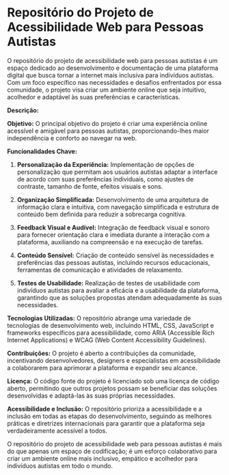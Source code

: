 # **Repositório do Projeto de Acessibilidade Web para Pessoas Autistas**

O repositório do projeto de acessibilidade web para pessoas autistas é um espaço dedicado ao desenvolvimento e documentação de uma plataforma digital que busca tornar a internet mais inclusiva para indivíduos autistas. Com um foco específico nas necessidades e desafios enfrentados por essa comunidade, o projeto visa criar um ambiente online que seja intuitivo, acolhedor e adaptável às suas preferências e características.

**Descrição:**

**Objetivo:** O principal objetivo do projeto é criar uma experiência online acessível e amigável para pessoas autistas, proporcionando-lhes maior independência e conforto ao navegar na web.

**Funcionalidades Chave:**

1. **Personalização da Experiência:** Implementação de opções de personalização que permitam aos usuários autistas adaptar a interface de acordo com suas preferências individuais, como ajustes de contraste, tamanho de fonte, efeitos visuais e sons.

2. **Organização Simplificada:** Desenvolvimento de uma arquitetura de informação clara e intuitiva, com navegação simplificada e estrutura de conteúdo bem definida para reduzir a sobrecarga cognitiva.

3. **Feedback Visual e Audível:** Integração de feedback visual e sonoro para fornecer orientação clara e imediata durante a interação com a plataforma, auxiliando na compreensão e na execução de tarefas.

4. **Conteúdo Sensível:** Criação de conteúdo sensível às necessidades e preferências das pessoas autistas, incluindo recursos educacionais, ferramentas de comunicação e atividades de relaxamento.

5. **Testes de Usabilidade:** Realização de testes de usabilidade com indivíduos autistas para avaliar a eficácia e a usabilidade da plataforma, garantindo que as soluções propostas atendam adequadamente às suas necessidades.

**Tecnologias Utilizadas:** O repositório abrange uma variedade de tecnologias de desenvolvimento web, incluindo HTML, CSS, JavaScript e frameworks específicos para acessibilidade, como ARIA (Accessible Rich Internet Applications) e WCAG (Web Content Accessibility Guidelines).

**Contribuições:** O projeto é aberto a contribuições da comunidade, incentivando desenvolvedores, designers e especialistas em acessibilidade a colaborarem para aprimorar a plataforma e expandir seu alcance.

**Licença:** O código fonte do projeto é licenciado sob uma licença de código aberto, permitindo que outros projetos possam se beneficiar das soluções desenvolvidas e adaptá-las às suas próprias necessidades.

**Acessibilidade e Inclusão:** O repositório prioriza a acessibilidade e a inclusão em todas as etapas do desenvolvimento, seguindo as melhores práticas e diretrizes internacionais para garantir que a plataforma seja verdadeiramente acessível a todos.

O repositório do projeto de acessibilidade web para pessoas autistas é mais do que apenas um espaço de codificação; é um esforço colaborativo para criar um ambiente online mais inclusivo, empático e acolhedor para indivíduos autistas em todo o mundo.
